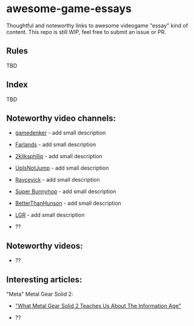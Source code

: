 # awesome-game-essays

Thoughtful and noteworthy links to awesome videogame "essay" kind of content.
This repo is still WIP, feel free to submit an issue or PR.

## Rules

TBD

## Index

TBD

## Noteworthy video channels:

- [gamedenker](https://www.youtube.com/channel/UCMXXBuIQvUD45EtfWqzU0FQ) - add small description

- [Farlands](https://www.youtube.com/channel/UCKmGmd4K-Kv17fu0TMJ5Z0A) - add small description

- [2kliksphilip](https://www.youtube.com/user/2kliksphilip) - add small description

- [UpIsNotJump](https://www.youtube.com/user/hamlin351) - add small description

- [Raycevick](https://www.youtube.com/channel/UC1JTQBa5QxZCpXrFSkMxmPw) - add small description

- [Super Bunnyhop](https://www.youtube.com/user/bunnyhopshow/) - add small description

- [BetterThanHunson](https://www.youtube.com/channel/UCNfzJQEndd6pJ_LFzyf4m8g) - add small description

- [LGR](https://www.youtube.com/user/phreakindee) - add small description

- ??

## Noteworthy videos:

- ??

## Interesting articles:


"Meta" Metal Gear Solid 2:

- ["What Metal Gear Solid 2 Teaches Us About The Information Age"](http://www.gamesetwatch.com/2010/06/what_metal_gear_solid_teaches.php)

- ??
